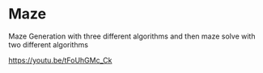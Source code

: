 # Maze
Maze Generation with three different algorithms and then maze solve with two different algorithms


https://youtu.be/tFoUhGMc_Ck 
